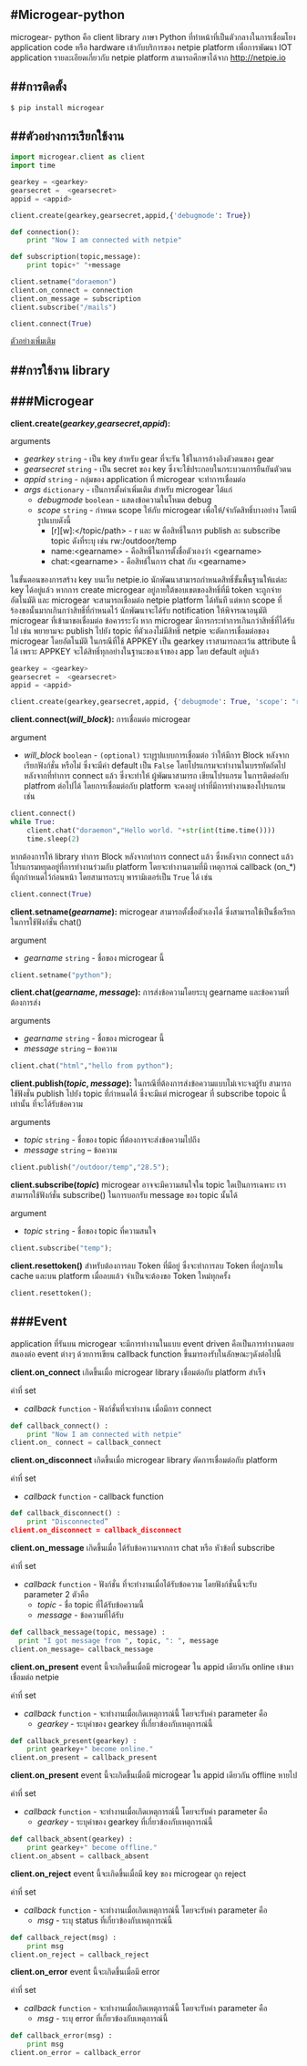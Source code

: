 #Microgear-python
-----------
microgear- python คือ client library ภาษา Python  ที่ทำหน้าที่เป็นตัวกลางในการเชื่อมโยง application code หรือ hardware เข้ากับบริการของ netpie platform เพื่อการพัฒนา IOT application รายละเอียดเกี่ยวกับ netpie platform สามารถศึกษาได้จาก http://netpie.io



##การติดตั้ง
-----------
```sh
$ pip install microgear
```


##ตัวอย่างการเรียกใช้งาน
-----------
```python
import microgear.client as client
import time

gearkey = <gearkey>
gearsecret =  <gearsecret>
appid = <appid>

client.create(gearkey,gearsecret,appid,{'debugmode': True})

def connection():
	print "Now I am connected with netpie"

def subscription(topic,message):
	print topic+" "+message

client.setname("doraemon")
client.on_connect = connection
client.on_message = subscription
client.subscribe("/mails")

client.connect(True)

```
[ตัวอย่างเพิ่มเติม](https://github.com/netpieio/microgear-python/wiki#%E0%B8%95%E0%B8%B1%E0%B8%A7%E0%B8%AD%E0%B8%A2%E0%B9%88%E0%B8%B2%E0%B8%87%E0%B8%81%E0%B8%B2%E0%B8%A3%E0%B9%83%E0%B8%8A%E0%B9%89%E0%B8%87%E0%B8%B2%E0%B8%99)


##การใช้งาน library
------------
###Microgear
---------------
**client.create(*gearkey*,*gearsecret*,*appid*):**

arguments

 * *gearkey* `string` - เป็น key สำหรับ gear ที่จะรัน ใช้ในการอ้างอิงตัวตนของ gear
 * *gearsecret* `string` - เป็น secret ของ key ซึ่งจะใช้ประกอบในกระบวนการยืนยันตัวตน
 * *appid* `string` - กลุ่มของ application ที่ microgear จะทำการเชื่อมต่อ
 * *args* `dictionary` - เป็นการตั้งค่าเพิ่มเติม สำหรับ microgear ได้แก่
   * *debugmode* `boolean` - แสดงข้อความในโหมด debug
   * *scope* `string` - กำหนด scope ให้กับ microgear เพื่อให้/จำกัดสิทธิ์บางอย่าง โดยมีรูปแบบดังนี้
       * [r][w]:&lt;/topic/path&gt; - r และ w คือสิทธิ์ในการ publish ละ subscribe topic ดังที่ระบุ เช่น rw:/outdoor/temp
       *  name:&lt;gearname&gt; - คือสิทธิ์ในการตั้งชื่อตัวเองว่า &lt;gearname&gt;
       *  chat:&lt;gearname&gt; - คือสิทธ์ในการ chat กับ &lt;gearname&gt;

ในขั้นตอนของการสร้าง key บนเว็บ netpie.io นักพัฒนาสามารถกำหนดสิทธิ์ขั้นพื้นฐานให้แต่ละ key ได้อยู่แล้ว หากการ create microgear อยู่ภายใต้ขอบเขตของสิทธิ์ที่มี token จะถูกจ่ายอัตโนมัติ และ microgear จะสามารถเชื่อมต่อ netpie platform ได้ทันที แต่หาก scope ที่ร้องขอนั้นมากเกินกว่าสิทธิ์ที่กำหนดไว้ นักพัฒนาจะได้รับ notification ให้พิจารณาอนุมัติ microgear ที่เข้ามาขอเชื่อมต่อ ข้อควรระวัง หาก microgear มีการกระทำการเกินกว่าสิทธิ์ที่ได้รับไป เช่น พยายามจะ publish ไปยัง topic ที่ตัวเองไม่มีสิทธิ์ netpie จะตัดการเชื่อมต่อของ microgear โดยอัตโนมัติ ในกรณีที่ใช้ APPKEY เป็น gearkey เราสามารถละเว้น attribute นี้ได้ เพราะ APPKEY จะได้สิทธิ์ทุกอย่างในฐานะของเจ้าของ app โดย default อยู่แล้ว 


```python
gearkey = <gearkey>
gearsecret =  <gearsecret>
appid = <appid>

client.create(gearkey,gearsecret,appid, {'debugmode': True, 'scope': "r:/outdoor/temp,w:/outdoor/valve,name:logger,chat:plant"})
```




**client.connect(*will_block*):** การเชื่อมต่อ microgear

argument

* *will_block* `boolean` - `(optional)` ระบุรูปแบบการเชื่อมต่อ ว่าให้มีการ Block หลังจากเรียกฟังก์ชั่น หรือไม่ ซึ่งจะมีค่า default เป็น `False`  โดยโปรแกรมจะทำงานในบรรทัดถัดไปหลังจากที่ทำการ connect แล้ว ซึ่งจะทำให้ ผู้พัฒนาสามารถ เขียนโปรแกรม ในการติดต่อกับ platfrom ต่อไปได้ โดยการเชื่อมต่อกับ platform จะคงอยู่ เท่าที่มีการทำงานของโปรแกรม เช่น

```python
client.connect()
while True:
    client.chat("doraemon","Hello world. "+str(int(time.time())))
    time.sleep(2)
```
หากต้องการให้ library ทำการ Block หลังจากทำการ connect แล้ว ซึ่งหลังจาก connect แล้วโปรแกรมหยุดอยู่ที่การทำงานร่วมกับ platform โดยจะทำงานตามที่มี เหตุการณ์ callback (on_*) ที่ถูกกำหนดไว้ก่อนหน้า โดยสามารถระบุ พารามิเตอร์เป็น `True` ได้ เช่น
```python
client.connect(True)
```






**client.setname(*gearname*):** microgear สามารถตั้งชื่อตัวเองได้
ซึ่งสามารถใช้เป็นชื่อเรียกในการใช้ฟังก์ชั่น chat()

argument

* *gearname* `string` - ชื่อของ microgear นี้



```python
client.setname("python");
```

**client.chat(*gearname*, *message*):** การส่งข้อความโดยระบุ gearname และข้อความที่ต้องการส่ง

arguments

* *gearname* `string` - ชื่อของ microgear นี้
* *message* `string` – ข้อความ

```python
client.chat("html","hello from python");
```







**client.publish(*topic*, *message*):** ในกรณีที่ต้องการส่งข้อความแบบไม่เจาะจงผู้รับ สามารถใช้ฟังชั่น publish ไปยัง topic ที่กำหนดได้ ซึ่งจะมีแต่ microgear ที่ subscribe topoic นี้เท่านั้น ที่จะได้รับข้อความ

arguments

* *topic* `string` - ชื่อของ topic ที่ต้องการจะส่งข้อความไปถึง
* *message* `string` – ข้อความ

```python
client.publish("/outdoor/temp","28.5");
```




**client.subscribe(*topic*)** microgear อาจจะมีความสนใจใน topic
ใดเป็นการเฉพาะ เราสามารถใช้ฟังก์ชั่น subscribe() ในการบอกรับ message ของ topic นั้นได้

argument

* *topic* `string` - ชื่อของ topic ที่ความสนใจ



```python
client.subscribe("temp");
```

**client.resettoken()** สำหรับต้องการลบ Token ที่มีอยู่ ซึ่งจะทำการลบ Token ที่อยู่ภายใน cache และบน platform เมื่อลบแล้ว จำเป็นจะต้องขอ Token ใหม่ทุกครั้ง

```python
client.resettoken();
```



###Event
---------------
application ที่รันบน microgear จะมีการทำงานในแบบ event driven คือเป็นการทำงานตอบสนองต่อ event ต่างๆ ด้วยการเขียน callback function ขึ้นมารองรับในลักษณะๆดังต่อไปนี้

**client.on_connect**  เกิดขึ้นเมื่อ microgear library เชื่อมต่อกับ platform สำเร็จ

ค่าที่ set

* *callback* `function` - ฟังก์ชั่นที่จะทำงาน เมื่อมีการ connect


```python
def callback_connect() :
	print "Now I am connected with netpie"
client.on_ connect = callback_connect
```




**client.on_disconnect** เกิดขึ้นเมื่อ microgear library ตัดการเชื่อมต่อกับ platform

ค่าที่ set


* *callback* `function` - callback function


```python
def callback_disconnect() :
	print "Disconnected”
client.on_disconnect = callback_disconnect

```




**client.on_message** เกิดขึ้นเมื่อ ได้รับข้อความจากการ chat หรือ หัวข้อที่ subscribe

ค่าที่ set
* *callback* `function` - ฟังก์ชั่น ที่จะทำงานเมื่อได้รับข้อความ โดยฟังก์ชั่นนี้จะรับ parameter 2 ตัวคือ
    * *topic* - ชื่อ topic ที่ได้รับข้อความนี้
    * *message* - ข้อความที่ได้รับ


```python
def callback_message(topic, message) :
  print "I got message from ", topic, ": ", message
client.on_message= callback_message

```


**client.on_present** event นี้จะเกิดขึ้นเมื่อมี microgear ใน appid เดียวกัน online เข้ามาเชื่อมต่อ netpie

ค่าที่ set


* *callback* `function` - จะทำงานเมื่อเกิดเหตุการณ์นี้ โดยจะรับค่า parameter คือ
     * *gearkey* - ระบุค่าของ gearkey ที่เกี่ยวข้องกับเหตุการณ์นี้


```python
def callback_present(gearkey) :
	print gearkey+" become online."
client.on_present = callback_present

```




**client.on_present** event นี้จะเกิดขึ้นเมื่อมี microgear ใน appid เดียวกัน offline หายไป

ค่าที่ set


* *callback* `function` - จะทำงานเมื่อเกิดเหตุการณ์นี้ โดยจะรับค่า parameter คือ
    * *gearkey* - ระบุค่าของ gearkey ที่เกี่ยวข้องกับเหตุการณ์นี้


```python
def callback_absent(gearkey) :
	print gearkey+" become offline."
client.on_absent = callback_absent

```

**client.on_reject** event นี้จะเกิดขึ้นเมื่อมี key ของ microgear ถูก reject

ค่าที่ set


* *callback* `function` - จะทำงานเมื่อเกิดเหตุการณ์นี้ โดยจะรับค่า parameter คือ
    * *msg* - ระบุ status ที่เกี่ยวข้องกับเหตุการณ์นี้


```python
def callback_reject(msg) :
	print msg
client.on_reject = callback_reject

```

**client.on_error** event นี้จะเกิดขึ้นเมื่อมี error

ค่าที่ set


* *callback* `function` - จะทำงานเมื่อเกิดเหตุการณ์นี้ โดยจะรับค่า parameter คือ
    * *msg* - ระบุ error ที่เกี่ยวข้องกับเหตุการณ์นี้


```python
def callback_error(msg) :
	print msg
client.on_error = callback_error

```
